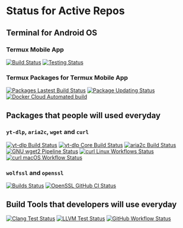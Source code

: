 <!-- REPO-STATUS: BEGIN REPO-STATUS HERE -->
# Status for Active Repos

## Terminal for Android OS
### Termux Mobile App
[![Build Status](https://img.shields.io/github/actions/workflow/status/termux/termux-app/debug_build.yml?branch=master&label=Termux%20Mobile%20App%2C%20Build&logo=GITHUB&style=for-the-badge)](https://github.com/termux/termux-app/actions/workflows/debug_build.yml "Build Status")
[![Testing Status](https://img.shields.io/github/actions/workflow/status/termux/termux-app/run_tests.yml?branch=master&label=Termux%20Mobile%20App%2C%20Tests&logo=GITHUB&style=for-the-badge)](https://github.com/termux/termux-app/actions/workflows/run_tests.yml "Test Status")

### Termux Packages for Termux Mobile App

[![Packages Lastest Build Status](https://img.shields.io/github/actions/workflow/status/termux/termux-packages/packages.yml?branch=master&label=Termux%20Packages%2C%20Build&logo=GITHUB&style=for-the-badge)](https://github.com/termux/termux-packages/actions/packages.yml "Packaging Status")
[![Package Updating Status](https://img.shields.io/github/actions/workflow/status/termux/termux-packages/package_updates.yml?branch=master&label=Termux%20Packages%2C%20Update&logo=GITHUB&style=for-the-badge)](https://github.com/termux/termux-packages/actions/package_update.yml "Package Updating Status")
[![Docker Cloud Automated build](https://img.shields.io/docker/cloud/automated/termux/package-builder?branch=latest&label=Termux%20Package%20Builder%20Docker%20Cloud%20Automation%20Status&logo=Docker&style=for-the-badge)](https://hub.docker.com/r/termux/package-builder "Automated Status of Docker Image for Termux Packages")

## Packages that people will used everyday
### `yt-dlp`, `aria2c`, `wget` and `curl`

[![yt-dlp Build Status](https://img.shields.io/github/actions/workflow/status/yt-dlp/yt-dlp/build.yml?branch=master&label=yt-dlp%2C%20build&logo=GITHUB&style=for-the-badge)](https://github.com/yt-dlp/yt-dlp/actions/workflows/build.yml "Build Status for yt-dlp")
[![yt-dlp Core Build Status](https://img.shields.io/github/actions/workflow/status/yt-dlp/yt-dlp/core.yml?branch=master&label=yt-dlp%2C%20Core%20Tests&logo=GITHUB&style=for-the-badge)](https://github.com/yt-dlp/yt-dlp/actions/workflows/core.yml "Status of Core Tests for yt-dlp")
[![aria2c Build Status](https://img.shields.io/github/actions/workflow/status/aria2/aria2/build.yml?branch=master&label=aria2c&logo=github&style=for-the-badge)](https://github.com/aria2/aria2/actions/workflows/build.yml "CI Status for aria2c")
[![GNU wget2 Pipeline Status](https://img.shields.io/gitlab/pipeline-status/gnuwget/wget2?branch=master&label=wget2&logo=gitlab&style=for-the-badge)](https://gitlab.com/gnuwget/wget2/-/pipelines "GNU wget2 Pipelines")
[![curl Linux Workflows Status](https://img.shields.io/github/actions/workflow/status/curl/curl/linux.yml?branch=master&label=curl%2C%20linux&logo=GITHUB&style=for-the-badge)](https://github.com/curl/curl/actions/workflows/linux.yml "Linux Workflows")
[![curl macOS Workflow Status](https://img.shields.io/github/actions/workflow/status/curl/curl/macos.yml?branch=master&label=curl%2C%20macos&logo=GITHUB&style=for-the-badge)](https://github.com/curl/curl/actions/workflows/macos.yml "macOS Workflows")

### `wolfssl` and `openssl`

[![Builds Status](https://img.shields.io/github/actions/workflow/status/wolfssl/wolfssl/os-check.yml?branch=master&label=WolfSSL%2C%20build-tests&logo=GITHUB&style=for-the-badge)](https://github.com/wolfSSL/wolfssl/actions/workflows/os-check.yml "Build Tests")
[![OpenSSL GitHub CI Status](https://img.shields.io/github/actions/workflow/status/openssl/openssl/ci.yml?branch=master&label=OpenSSL&logo=GITHUB&style=for-the-badge)](https://github.com/openssl/openssl/actions/workflows/ci.yml "OpenSSL GitHub CI")

## Build Tools that developers will use everyday
[![Clang Test Status](https://img.shields.io/github/actions/workflow/status/llvm/llvm-project/clang-tests.yml?branch=main&label=LLVM%2C%20CLang%20Tests&logo=GITHUB&style=for-the-badge)](https://github.com/llvm/llvm-project/actions/workflows/clang-tests.yml "Clang Tests")
[![LLVM Test Status](https://img.shields.io/github/actions/workflow/status/llvm/llvm-project/llvm-tests.yml?branch=main&label=LLVM%2C%20LLVM%20Tests&logo=GITHUB&style=for-the-badge)](https://github.com/llvm/llvm-project/actions/workflows/llvm-tests.yml "LLVM Tests")
[![GitHub Workflow Status](https://img.shields.io/github/actions/workflow/status/llvm/llvm-project/commit-tests.yml?branch=main&label=LLVM%2C%20Commit%20Tests&logo=GITHUB&style=for-the-badge)](https://github.com/llvm/llvm-project/actions/workflows/commit-tests.yml "Commit Tests for LLVM Project")

<!-- REPO-STATUS: END REPO-STATUS HERE -->
